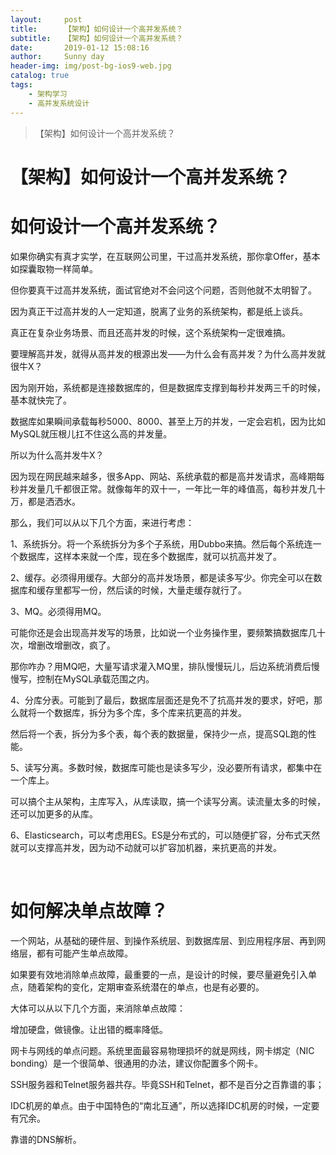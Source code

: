 ```yaml
---
layout:     post
title:      【架构】如何设计一个高并发系统？
subtitle:   【架构】如何设计一个高并发系统？
date:       2019-01-12 15:08:16
author:     Sunny day
header-img: img/post-bg-ios9-web.jpg
catalog: true
tags:
    - 架构学习
    - 高并发系统设计
---
```


>【架构】如何设计一个高并发系统？

# 【架构】如何设计一个高并发系统？


# 如何设计一个高并发系统？

如果你确实有真才实学，在互联网公司里，干过高并发系统，那你拿Offer，基本如探囊取物一样简单。

但你要真干过高并发系统，面试官绝对不会问这个问题，否则他就不太明智了。

因为真正干过高并发的人一定知道，脱离了业务的系统架构，都是纸上谈兵。

真正在复杂业务场景、而且还高并发的时候，这个系统架构一定很难搞。

要理解高并发，就得从高并发的根源出发——为什么会有高并发？为什么高并发就很牛X？

因为刚开始，系统都是连接数据库的，但是数据库支撑到每秒并发两三千的时候，基本就快完了。

数据库如果瞬间承载每秒5000、8000、甚至上万的并发，一定会宕机，因为比如MySQL就压根儿扛不住这么高的并发量。

所以为什么高并发牛X？

因为现在网民越来越多，很多App、网站、系统承载的都是高并发请求，高峰期每秒并发量几千都很正常。就像每年的双十一，一年比一年的峰值高，每秒并发几十万，都是洒洒水。

那么，我们可以从以下几个方面，来进行考虑：

1、系统拆分。将一个系统拆分为多个子系统，用Dubbo来搞。然后每个系统连一个数据库，这样本来就一个库，现在多个数据库，就可以抗高并发了。

2、缓存。必须得用缓存。大部分的高并发场景，都是读多写少。你完全可以在数据库和缓存里都写一份，然后读的时候，大量走缓存就行了。

3、MQ。必须得用MQ。

可能你还是会出现高并发写的场景，比如说一个业务操作里，要频繁搞数据库几十次，增删改增删改，疯了。

那你咋办？用MQ吧，大量写请求灌入MQ里，排队慢慢玩儿，后边系统消费后慢慢写，控制在MySQL承载范围之内。

4、分库分表。可能到了最后，数据库层面还是免不了抗高并发的要求，好吧，那么就将一个数据库，拆分为多个库，多个库来抗更高的并发。

然后将一个表，拆分为多个表，每个表的数据量，保持少一点，提高SQL跑的性能。

5、读写分离。多数时候，数据库可能也是读多写少，没必要所有请求，都集中在一个库上。

可以搞个主从架构，主库写入，从库读取，搞一个读写分离。读流量太多的时候，还可以加更多的从库。

6、Elasticsearch，可以考虑用ES。ES是分布式的，可以随便扩容，分布式天然就可以支撑高并发，因为动不动就可以扩容加机器，来抗更高的并发。

 

# 如何解决单点故障？

一个网站，从基础的硬件层、到操作系统层、到数据库层、到应用程序层、再到网络层，都有可能产生单点故障。

如果要有效地消除单点故障，最重要的一点，是设计的时候，要尽量避免引入单点，随着架构的变化，定期审查系统潜在的单点，也是有必要的。

大体可以从以下几个方面，来消除单点故障：

增加硬盘，做镜像。让出错的概率降低。

网卡与网线的单点问题。系统里面最容易物理损坏的就是网线，网卡绑定（NIC bonding）是一个很简单、很通用的办法，建议你配置多个网卡。

SSH服务器和Telnet服务器共存。毕竟SSH和Telnet，都不是百分之百靠谱的事；

IDC机房的单点。由于中国特色的“南北互通”，所以选择IDC机房的时候，一定要有冗余。

靠谱的DNS解析。
 

